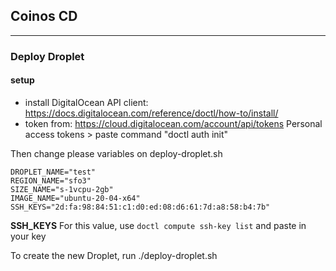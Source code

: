 ## Coinos CD

----

### Deploy Droplet

#### setup 
- install DigitalOcean API client: 
https://docs.digitalocean.com/reference/doctl/how-to/install/
- token from: 
  https://cloud.digitalocean.com/account/api/tokens
  Personal access tokens > paste command "doctl auth init"

Then change please variables on deploy-droplet.sh

```
DROPLET_NAME="test"
REGION_NAME="sfo3"
SIZE_NAME="s-1vcpu-2gb"
IMAGE_NAME="ubuntu-20-04-x64"
SSH_KEYS="2d:fa:98:84:51:c1:d0:ed:08:d6:61:7d:a8:58:b4:7b"
```
**SSH_KEYS** 
For this value, use `doctl compute ssh-key list` and paste in your key 

To create the new Droplet, run ./deploy-droplet.sh
